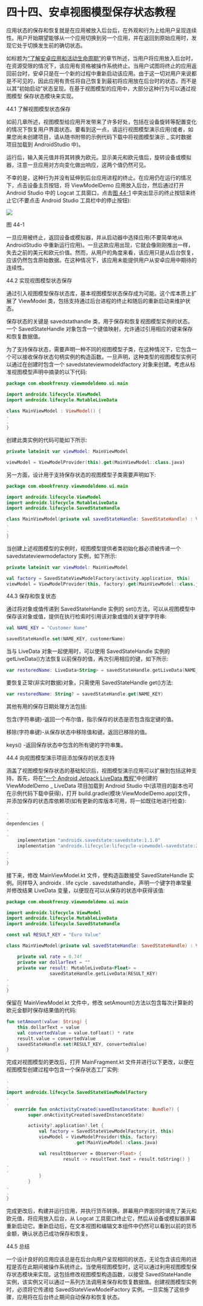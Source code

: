 # 四十四、安卓视图模型保存状态教程

应用状态的保存和恢复就是在应用被放入后台后，在外观和行为上给用户呈现连续性。用户开始期望能够从一个应用切换到另一个应用，并在返回到原始应用时，发现它处于切换发生前的确切状态。

如标题为[“了解安卓应用和活动生命周期”](19.html#_idTextAnchor395)的章节所述，当用户将应用放入后台时，在资源受限的情况下，该应用有资格被操作系统终止。当用户试图将终止的应用返回前台时，安卓只是在一个新的过程中重新启动该应用。由于这一切对用户来说都是不可见的，因此应用有责任将自己恢复到最初将应用放在后台时的状态，而不是以其“初始启动”状态呈现。在基于视图模型的应用中，大部分这种行为可以通过视图模型 保存状态模块来实现。

44.1 了解视图模型状态保存

如前几章所述，视图模型给应用开发带来了许多好处，包括在设备旋转等配置变化的情况下恢复用户界面状态。要看到这一点，请运行视图模型演示应用(或者，如果您尚未创建项目，请从随书附带的示例代码下载中将视图模型演示 _ 实时数据项目加载到 AndroidStudio 中)。

运行后，输入美元值并将其转换为欧元。显示美元和欧元值后，旋转设备或模拟器，注意一旦应用对方向变化做出响应，这两个值仍然可见。

不幸的是，这种行为并没有延伸到后台应用进程的终止。在应用仍在运行的情况下，点击设备主页按钮，将 ViewModelDemo 应用放入后台，然后通过打开 Android Studio 中的 Logcat 工具窗口，点击[图 44-1](#_idTextAnchor905) 中突出显示的终止按钮来终止它(不要点击 Android Studio 工具栏中的停止按钮):

![](img/as_3.5_logcat_terminate.jpg)

图 44-1

一旦应用被终止，返回设备或模拟器，并从启动器中选择应用(不要简单地从 AndroidStudio 中重新运行应用)。一旦这款应用出现，它就会像刚刚推出一样，失去之前的美元和欧元价值。然而，从用户的角度来看，该应用只是从后台恢复，应该仍然包含原始数据。在这种情况下，该应用未能提供用户从安卓应用中期待的连续性。

44.2 实现视图模型状态保存

通过引入视图模型保存状态库，基本视图模型状态保存成为可能。这个库本质上扩展了 ViewModel 类，包括支持通过后台进程的终止和随后的重新启动来维护状态。

保存状态的关键是 savedstathandle 类，用于保存和恢复视图模型实例的状态。一个 SavedStateHandle 对象包含一个键值映射，允许通过引用相应的键来保存和恢复数据值。

为了支持保存状态，需要声明一种不同的视图模型子类，在这种情况下，它包含一个可以接收保存状态句柄实例的构造函数。一旦声明，这种类型的视图模型实例可以通过在创建时包含一个 savedstateviewmodeldfactory 对象来创建。考虑从标准视图模型声明中摘录的以下代码:

```kt
package com.ebookfrenzy.viewmodeldemo.ui.main

import androidx.lifecycle.ViewModel
import androidx.lifecycle.MutableLiveData

class MainViewModel : ViewModel() {
.
.
}
```

创建此类实例的代码可能如下所示:

```kt
private lateinit var viewModel: MainViewModel

viewModel = ViewModelProvider(this).get(MainViewModel::class.java)
```

另一方面，设计用于支持保存状态的视图模型子类需要声明如下:

```kt
package com.ebookfrenzy.viewmodeldemo.ui.main

import androidx.lifecycle.ViewModel
import androidx.lifecycle.MutableLiveData
import androidx.lifecycle.SavedStateHandle

class MainViewModel(private val savedStateHandle: SavedStateHandle) : ViewModel() {
.
.
}
```

当创建上述视图模型的实例时，视图模型提供者类初始化器必须被传递一个 savedstateviewmodefactory 实例，如下所示:

```kt
private lateinit var viewModel: MainViewModel

val factory = SavedStateViewModelFactory(activity.application, this)
viewModel = ViewModelProvider(this, factory).get(MainViewModel::class.java)
```

44.3 保存和恢复状态

通过将对象或值传递到 SavedStateHandle 实例的 set()方法，可以从视图模型中保存该对象或值，提供在执行检索时引用该对象或值的关键字字符串:

```kt
val NAME_KEY = "Customer Name"

savedStateHandle.set(NAME_KEY, customerName)
```

当与 LiveData 对象一起使用时，可以使用 SavedStateHandle 实例的 getLiveData()方法恢复以前保存的值，再次引用相应的键，如下所示:

```kt
var restoredName: LiveData<String> = savedStateHandle.getLiveData(NAME_KEY)
```

要恢复正常(非实时数据)对象，只需使用 SavedStateHandle get()方法:

```kt
var restoredName: String? = savedStateHandle.get(NAME_KEY)
```

其他有用的保存日期处理方法包括:

包含(字符串键)-返回一个布尔值，指示保存的状态是否包含指定键的值。

移除(字符串键)-从保存状态中移除值和键。返回已移除的值。

keys() -返回保存状态中包含的所有键的字符串集。

44.4 向视图模型演示项目添加保存的状态支持

涵盖了视图模型保存状态的基础知识后，视图模型演示应用可以扩展到包括这种支持。首先，将在[“一个 Android Jetpack LiveData 教程”](41.html#_idTextAnchor869)中创建的 ViewModelDemo _ LiveData 项目加载到 Android Studio 中(该项目的副本也可在示例代码下载中获得)，打开 build.gradle(模块:ViewModelDemo.app)文件，并添加保存的状态库依赖项(如有更新的库版本可用，将一如既往地进行检查):

```kt
.
.
dependencies {
.
.    
    implementation "androidx.savedstate:savedstate:1.1.0"
    implementation "androidx.lifecycle:lifecycle-viewmodel-savedstate:2.3.1"
.
.
}
```

接下来，修改 MainViewModel.kt 文件，使构造函数接受 SavedStateHandle 实例。同样导入 androidx . life cycle . savedstathandle，声明一个键字符串常量并修改结果 LiveData 变量，以便现在可以从保存的状态中获得该值:

```kt
package com.ebookfrenzy.viewmodeldemo.ui.main

import androidx.lifecycle.ViewModel
import androidx.lifecycle.MutableLiveData
import androidx.lifecycle.SavedStateHandle

const val RESULT_KEY = "Euro Value"

class MainViewModel(private val savedStateHandle: SavedStateHandle) : ViewModel() {

    private val rate = 0.74f
    private var dollarText = ""
    private var result: MutableLiveData<Float> =  
                savedStateHandle.getLiveData(RESULT_KEY)
.
.
}
```

保留在 MainViewModel.kt 文件中，修改 setAmount()方法以包含每次计算新的欧元金额时保存结果值的代码:

```kt
fun setAmount(value: String) {
    this.dollarText = value
    val convertedValue = value.toFloat() * rate
    result.value = convertedValue
    savedStateHandle.set(RESULT_KEY, convertedValue)
}
```

完成对视图模型的更改后，打开 MainFragment.kt 文件并进行以下更改，以便在视图模型创建过程中包含一个保存状态工厂实例:

```kt
.
.
import androidx.lifecycle.SavedStateViewModelFactory
.
.
   override fun onActivityCreated(savedInstanceState: Bundle?) {
        super.onActivityCreated(savedInstanceState)

        activity?.application?.let {
            val factory = SavedStateViewModelFactory(it, this)
            viewModel = ViewModelProvider(this, factory)
                         .get(MainViewModel::class.java)

            val resultObserver = Observer<Float> { 
                     result -> resultText.text = result.toString() }
.
.
            }
        }
.
.
}
```

完成更改后，构建并运行应用，并执行货币转换。屏幕用户界面同时填充了美元和欧元值，将应用放入后台，从 Logcat 工具窗口终止它，然后从设备或模拟器屏幕重新启动它。重新启动后，在文本视图和编辑文本组件中仍然可以看到以前的货币金额，确认状态已成功保存和恢复。

44.5 总结

一个设计良好的应用应该总是在后台向用户呈现相同的状态，无论包含该应用的进程是否在此期间被操作系统终止。当使用视图模型时，这可以通过利用视图模型保存状态模块来实现。这包括修改视图模型构造函数，以接受 SavedStateHandle 实例，该实例又可以通过一系列方法调用来保存和恢复数据值。创建视图模型实例时，必须将它传递给 SavedStateViewModelFactory 实例。一旦实施了这些步骤，应用将在后台终止期间自动保存和恢复状态。